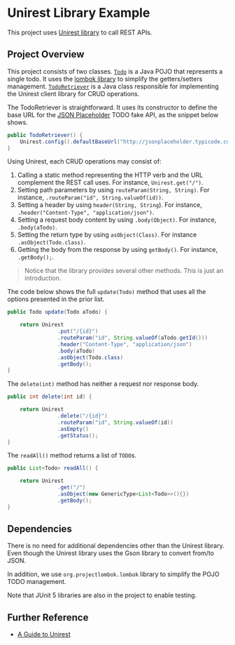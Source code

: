 # Unirest Library Example
This project uses [Unirest library](http://kong.github.io/unirest-java/) to call REST APIs.


## Project Overview
This project consists of two classes. [`Todo`](./src/main/java/com/example/rest/Todo.java) is a Java POJO that represents a single todo. It uses the [lombok library](https://projectlombok.org) to simplify the getters/setters management. [`TodoRetriever`](./src/main/java/com/example/rest/TodoRetriever.java) is a Java class responsible for implementing the Unirest client library for CRUD operations.

The TodoRetriever is straightforward. It uses its constructor to define the base URL for the [JSON Placeholder](https://jsonplaceholder.typicode.com) TODO fake API, as the snippet below shows.

```java
public TodoRetriever() {
    Unirest.config().defaultBaseUrl("http://jsonplaceholder.typicode.com/todos/");
}
```

Using Unirest, each CRUD operations may consist of:
1. Calling a static method representing the HTTP verb and the URL complement the REST call uses. For instance, `Unirest.get("/")`.
2. Setting path parameters by using `routeParam(String, String)`. For instance, `.routeParam("id", String.valueOf(id))`.
3. Setting a header by using `header(String, String`). For instance, `.header("Content-Type", "application/json")`.
4. Setting a request body content by using `.body(Object)`. For instance, `.body(aTodo)`.
5. Setting the return type by using `asObject(Class)`. For instance `.asObject(Todo.class)`.
6. Getting the body from the response by using `getBody()`. For instance, `.getBody();`.

> Notice that the library provides several other methods. This is just an introduction.

The code below shows the full `update(Todo)` method that uses all the options presented in the prior list.

```java
public Todo update(Todo aTodo) {

    return Unirest
                .put("/{id}")
                .routeParam("id", String.valueOf(aTodo.getId()))
                .header("Content-Type", "application/json")
                .body(aTodo)
                .asObject(Todo.class)
                .getBody();
}
```

The `delete(int)` method has neither a request nor response body. 

```java
public int delete(int id) {

    return Unirest
                .delete("/{id}")
                .routeParam("id", String.valueOf(id))
                .asEmpty()
                .getStatus();
}
```

The `readAll()` method returns a list of `TODO`s. 

```java
public List<Todo> readAll() {

    return Unirest
                .get("/")
                .asObject(new GenericType<List<Todo>>(){})
                .getBody();
}
```

## Dependencies
There is no need for additional dependencies other than the Unirest library. Even though the Unirest library uses the Gson library to convert from/to JSON. 

In addition, we use `org.projectlombok.lombok` library to simplify the POJO TODO management.

Note that JUnit 5 libraries are also in the project to enable testing.

## Further Reference
- [A Guide to Unirest](https://www.baeldung.com/unirest)
